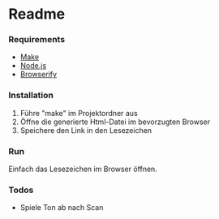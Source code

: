 # Readme

### Requirements

* [Make]()
* [Node.js]()
* [Browserify]()

### Installation

1. Führe "make" im Projektordner aus
2. Öffne die generierte Html-Datei im bevorzugten Browser
3. Speichere den Link in den Lesezeichen

### Run

Einfach das Lesezeichen im Browser öffnen.

### Todos

* Spiele Ton ab nach Scan
